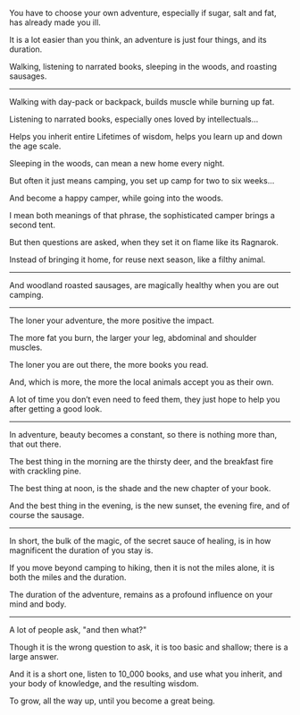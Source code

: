 You have to choose your own adventure,
especially if sugar, salt and fat, has already made you ill.

It is a lot easier than you think,
an adventure is just four things, and its duration.

Walking, listening to narrated books,
sleeping in the woods, and roasting sausages.

---

Walking with day-pack or backpack,
builds muscle while burning up fat.

Listening to narrated books,
especially ones loved by intellectuals…

Helps you inherit entire Lifetimes of wisdom,
helps you learn up and down the age scale.

Sleeping in the woods,
can mean a new home every night.

But often it just means camping,
you set up camp for two to six weeks…

And become a happy camper,
while going into the woods.

I mean both meanings of that phrase,
the sophisticated camper brings a second tent.

But then questions are asked,
when they set it on flame like its Ragnarok.

Instead of bringing it home, for reuse next season,
like a filthy animal.

---

And woodland roasted sausages,
are magically healthy when you are out camping.

---

The loner your adventure,
the more positive the impact.

The more fat you burn,
the larger your leg, abdominal and shoulder muscles.

The loner you are out there,
the more books you read.

And, which is more,
the more the local animals accept you as their own.

A lot of time you don’t even need to feed them,
they just hope to help you after getting a good look.

---

In adventure, beauty becomes a constant,
so there is nothing more than, that out there.

The best thing in the morning are the thirsty deer,
and the breakfast fire with crackling pine.

The best thing at noon,
is the shade and the new chapter of your book.

And the best thing in the evening,
is the new sunset, the evening fire, and of course the sausage.

---

In short, the bulk of the magic, of the secret sauce of healing,
is in how magnificent the duration of you stay is.

If you move beyond camping to hiking,
then it is not the miles alone, it is both the miles and the duration.

The duration of the adventure,
remains as a profound influence on your mind and body.

---

A lot of people ask,
"and then what?"

Though it is the wrong question to ask,
it is too basic and shallow; there is a large answer.

And it is a short one, listen to 10_000 books,
and use what you inherit, and your body of knowledge, and the resulting wisdom.

To grow, all the way up,
until you  become a great being.
